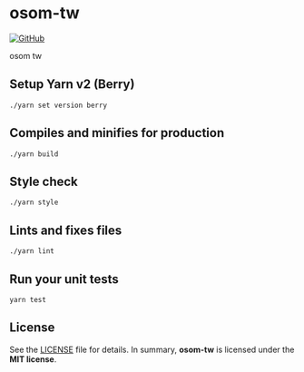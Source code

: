# osom-tw

[![GitHub](https://img.shields.io/github/license/osom8979/osom-tw?style=flat-square)](https://github.com/osom8979/osom-tw/)

osom tw

## Setup Yarn v2 (Berry)

```shell
./yarn set version berry
```

## Compiles and minifies for production

```shell
./yarn build
```

## Style check

```shell
./yarn style
```

## Lints and fixes files

```shell
./yarn lint
```

## Run your unit tests

```shell
yarn test
```

## License

See the [LICENSE](./LICENSE) file for details. In summary,
**osom-tw** is licensed under the **MIT license**.
